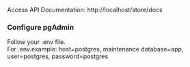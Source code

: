 Access API Documentation: http://localhost/store/docs  


### Configure pgAdmin
Follow your .env file.  
For .env.example: host=postgres, maintenance database=app, user=postgres, password=postgres